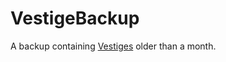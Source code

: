 # VestigeBackup
 A backup containing [Vestiges](https://github.com/FrostBird347/Vestiges) older than a month.
